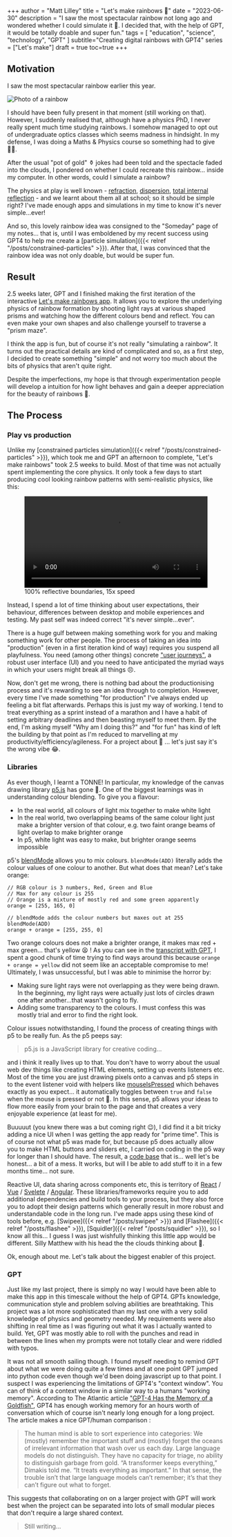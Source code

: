 +++
author = "Matt Lilley"
title = "Let's make rainbows 🌈"
date = "2023-06-30"
description = "I saw the most spectacular rainbow not long ago and wondered whether I could simulate it 🤔. I decided that, with the help of GPT, it would be totally doable and super fun."
tags = [
    "education",
    "science",
    "technology",
    "GPT"
]
subtitle="Creating digital rainbows with GPT4"
series = ["Let's make"]
draft = true
toc=true
+++

## Motivation

I saw the most spectacular rainbow earlier this year.

![Photo of a rainbow](rainbow-april-2023.jpg)

I should have been fully present in that moment (still working on that). However, I suddenly realised that, although have a physics PhD, I never really spent much time studying rainbows. I somehow managed to opt out of undergraduate optics classes which seems madness in hindsight. In my defense, I was doing a Maths & Physics course so something had to give 🤷‍♂️.

After the usual "pot of gold" ⚱️ jokes had been told and the spectacle faded into the clouds, I pondered on whether I could recreate this rainbow... inside my computer. In other words, could I simulate a rainbow?

The physics at play is well known - [refraction](https://en.wikipedia.org/wiki/Refraction), [dispersion](<https://en.wikipedia.org/wiki/Dispersion_(optics)>), [total internal reflection](https://en.wikipedia.org/wiki/Total_internal_reflection) - and we learnt about them all at school; so it should be simple right? I've made enough apps and simulations in my time to know it's never simple...ever!

And so, this lovely rainbow idea was consigned to the "Someday" page of my notes... that is, until I was emboldened by my recent success using GPT4 to help me create a [particle simulation]({{< relref "/posts/constrained-particles" >}}). After that, I was convinced that the rainbow idea was not only doable, but would be super fun.

## Result

2.5 weeks later, GPT and I finished making the first iteration of the interactive [Let's make rainbows app](https://mattlilley.com/lets-make-rainbows/). It allows you to explore the underlying
physics of rainbow formation by shooting light rays at various shaped prisms
and watching how the different colours bend and reflect. You can even make your
own shapes and also challenge yourself to traverse a "prism maze".

I think the app is fun, but of course it's not really "simulating a rainbow". It turns out the practical details are kind of complicated and so, as a first step, I decided to create something "simple" and not worry too much about the bits of physics that aren't quite right.

Despite the imperfections, my hope is that through experimentation people will develop a intuition for how light behaves and gain a deeper appreciation for the beauty of rainbows 🌈.

## The Process

### Play vs production

Unlike my [constrained particles simulation]({{< relref "/posts/constrained-particles" >}}), which took me and GPT an afternoon to complete, "Let's make rainbows" took 2.5 weeks to build. Most of that time was not actually spent implementing the core physics. It only took a few days to start producing cool looking rainbow patterns with semi-realistic physics, like this:

<figure>
  <video controls src="tie-prism.mp4" style="width:100%"></video>
  <figcaption class="image-caption">100% reflective boundaries, 15x speed</figcaption>
</figure>

Instead, I spend a lot of time thinking about user expectations, their behaviour, differences between desktop and mobile experiences and testing. My past self was indeed correct "it's never simple...ever".

There is a huge gulf between making something work for you and making something work for other people. The process of taking an idea into "production" (even in a first iteration kind of way) requires you suspend all playfulness. You need (among other things) concrete ["user journeys"](https://en.wikipedia.org/wiki/User_journey), a robust user interface (UI) and you need to have anticipated the myriad ways in which your users might break all things 😣.

Now, don't get me wrong, there is nothing bad about the productionising process and it's rewarding to see an idea through to completion. However, every time I've made something "for production" I've always ended up feeling a bit flat afterwards. Perhaps this is just my way of working. I tend to treat everything as a sprint instead of a marathon and I have a habit of setting arbitrary deadlines and then beasting myself to meet them. By the end, I'm asking myself "Why am I doing this?" and "for fun" has kind of left the building by that point as I'm reduced to marvelling at my productivity/efficiency/agileness. For a project about 🌈 ... let's just say it's the wrong vibe 😂.

### Libraries

As ever though, I learnt a TONNE! In particular, my knowledge of the canvas drawing library [p5.js](https://p5js.org/) has gone 🚀. One of the biggest learnings was in understanding colour blending. To give you a flavour:

- In the real world, all colours of light mix together to make white light
- In the real world, two overlapping beams of the same colour light just make a brighter version of that colour, e.g. two faint orange beams of light overlap to make brighter orange
- In p5, white light was easy to make, but brighter orange seems impossible

p5's [blendMode](https://p5js.org/reference/#/p5/blendMode) allows you to mix colours. `blendMode(ADD)` literally adds the colour values of one colour to another. But what does that mean? Let's take orange:

```
// RGB colour is 3 numbers, Red, Green and Blue
// Max for any colour is 255
// Orange is a mixture of mostly red and some green apparently
orange = [255, 165, 0]

// blendMode adds the colour numbers but maxes out at 255
blendMode(ADD)
orange + orange = [255, 255, 0]
```

Two orange colours does not make a brighter orange, it makes max red + max green... that's yellow 😫 ! As you can see in the [transcript with GPT](https://chat.openai.com/share/5fc21908-69fa-4a7d-8f43-f0515f59b4ff), I spent a good chunk of time trying to find ways around this because `orange + orange = yellow` did not seem like an acceptable compromise to me! Ultimately, I was unsuccessful, but I was able to minimise the horror by:

- Making sure light rays were not overlapping as they were being drawn. In the beginning, my light rays were actually just lots of circles drawn one after another...that wasn't going to fly.
- Adding some transparency to the colours. I must confess this was mostly trial and error to find the right look.

Colour issues notwithstanding, I found the process of creating things with p5 to be really fun. As the p5 peeps say:

> p5.js is a JavaScript library for creative coding...

and i think it really lives up to that. You don't have to worry about the usual web dev things like creating HTML elements, setting up events listeners etc. Most of the time you are just drawing pixels onto a canvas and p5 steps in to the event listener void with helpers like [mouseIsPressed](https://p5js.org/reference/#/p5/mouseIsPressed) which behaves exactly as you expect... it automatically toggles between `true` and `false` when the mouse is pressed or not 👏. In this sense, p5 allows your ideas to flow more easily from your brain to the page and that creates a very enjoyable experience (at least for me).

Buuuuut (you knew there was a but coming right 😉), I did find it a bit tricky adding a nice UI when I was getting the app ready for "prime time". This is of course not what p5 was made for, but because p5 does actually allow you to make HTML buttons and sliders etc, I carried on coding in the p5 way for longer than I should have. The result, a [code base](https://github.com/mklilley/lets-make-rainbows) that is... well let's be honest... a bit of a mess. It works, but will I be able to add stuff to it in a few months time... not sure.

Reactive UI, data sharing across components etc, this is territory of [React](https://react.dev/) / [Vue](https://vuejs.org/) / [Svelete](https://svelte.dev/) / [Angular](https://angular.io/). These libraries/frameworks require you to add additional dependencies and build tools to your process, but they also force you to adopt their design patterns which generally result in more robust and understandable code in the long run. I've made apps using these kind of tools before, e.g. [Swipee]({{< relref "/posts/swipee" >}}) and [Flashee]({{< relref "/posts/flashee" >}}), [Squidler]({{< relref "/posts/squidler" >}}), so I know all this... I guess I was just wishfully thinking this little app would be different. Silly Matthew with his head the the clouds thinking about 🌈.

Ok, enough about me. Let's talk about the biggest enabler of this project.

### GPT

Just like my last project, there is simply no way I would have been able to make this app in this timescale without the help of GPT4. GPTs knowledge, communication style and problem solving abilities are breathtaking. This project was a lot more sophisticated than my last one with a very solid knowledge of physics and geometry needed. My requirements were also shifting in real time as I was figuring out what it was I actually wanted to build. Yet, GPT was mostly able to roll with the punches and read in between the lines when my prompts were not totally clear and were riddled with typos.

It was not all smooth sailing though. I found myself needing to remind GPT about what we were doing quite a few times and at one point GPT jumped into python code even though we'd been doing javascript up to that point. I suspect I was experiencing the limitations of GPT4's "context window". You can of think of a context window in a similar way to a humans "working memory". According to The Atlantic article ["GPT-4 Has the Memory of a Goldfish"](https://www.theatlantic.com/technology/archive/2023/03/gpt-4-has-memory-context-window/673426/), GPT4 has enough working memory for an hours worth of conversation which of course isn't nearly long enough for a long project. The article makes a nice GPT/human comparison :

> The human mind is able to sort experience into categories: We (mostly) remember the important stuff and (mostly) forget the oceans of irrelevant information that wash over us each day. Large language models do not distinguish. They have no capacity for triage, no ability to distinguish garbage from gold. “A transformer keeps everything,” Dimakis told me. “It treats everything as important.” In that sense, the trouble isn’t that large language models can’t remember; it’s that they can’t figure out what to forget.

This suggests that collaborating on on a larger project with GPT will work best when the project can be separated into lots of small modular pieces that don't require a large shared context.

> Still writing...
